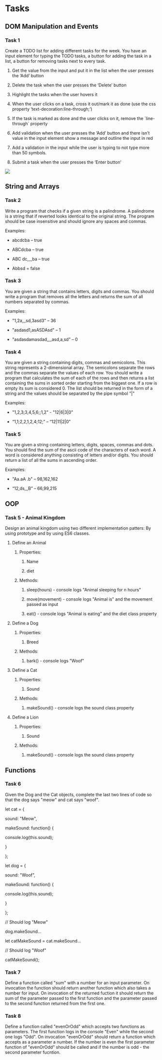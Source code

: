 Tasks
=====

DOM Manipulation and Events
---------------------------

### Task 1

Create a TODO list for adding different tasks for the week. You have an input
element for typing the TODO tasks, a button for adding the task in a list, a
button for removing tasks next to every task.

1.  Get the value from the input and put it in the list when the user presses
    the ‘Add’ button

2.  Delete the task when the user presses the ‘Delete’ button

3.  Highlight the tasks when the user hovers it

4.  When the user clicks on a task, cross it out/mark it as done (use the css
    property ‘text-decoration:line-through;’)

5.  If the task is marked as done and the user clicks on it, remove the
    \`line-through\` property

6.  Add validation when the user presses the ‘Add’ button and there isn’t value
    in the input element show a message and outline the input in red

7.  Add a validation in the input while the user is typing to not type more than
    50 symbols.

8.  Submit a task when the user presses the ‘Enter button’

![](1.png)

String and Arrays
-----------------

### Task 2

Write a program that checks if a given string is a palindrome. A palindrome is a
string that if reverted looks identical to the original string. The program
should be case insensitive and should ignore any spaces and commas.

Examples:

-   abcdcba – true

-   ABCdcba – true

-   ABC dc,,,,ba – true

-   Abbsd = false

### Task 3

You are given a string that contains letters, digits and commas. You should
write a program that removes all the letters and returns the sum of all numbers
separated by commas.

Examples:

-   "1,2a,,,sd,3asd3" – 36

-   "asdasd1,asASDAsd" – 1

-   "asdasdamasdad,,,,asd,a,sd" – 0

### Task 4

You are given a string containing digits, commas and semicolons. This string
represents a 2-dimensional array. The semicolons separate the rows and the
commas separate the values of each row. You should write a program that
calculates the sum of each of the rows and then returns a list containing the
sums in sorted order starting from the biggest one. If a row is empty its sum is
considered 0. The list should be returned in the form of a string and the values
should be separated by the pipe symbol "\|"

Examples:

-   "1,2,3;3,4,5,6;;1,2" - "12\|6\|3\|0"

-   “1,1;2,2,1,2,4;12;” – “12\|11\|2\|0”

### Task 5

You are given a string containing letters, digits, spaces, commas and dots. You
should find the sum of the ascii code of the characters of each word. A word is
considered anything consisting of letters and/or digits. You should return a
list of all the sums in ascending order.

Examples:

-   "Aa.aA .b" – 98,162,162

-   “12,ds,,,B” – 66,99,215

OOP
---

### Task 5 - Animal Kingdom

Design an animal kingdom using two different implementation patters: By using
prototype and by using ES6 classes.

1.  Define an Animal

    1.  Properties:

        1.  Name

        2.  diet

    2.  Methods:

        1.  sleep(hours) - console logs "Animal sleeping for n hours"

        2.  move(movement) - console logs "Animal is" and the movement passed as
            input

        3.  eat() - console logs "Animal is eating" and the diet class property

2.  Define a Dog

    1.  Properties:

        1.  Breed

    2.  Methods:

        1.  bark() - console logs "Woof"

3.  Define a Cat

    1.  Properties:

        1.  Sound

    2.  Methods:

        1.  makeSound() - console logs the sound class property

4.  Define a Lion

    1.  Properties:

        1.  Sound

    2.  Methods:

        1.  makeSound() - console logs the sound class property

Functions
---------

### Task 6

Given the Dog and the Cat objects, complete the last two lines of code so that
the dog says "meow" and cat says "woof".

let cat = {

sound: "Meow",

makeSound: function() {

console.log(this.sound);

}

};

let dog = {

sound: "Woof",

makeSound: function() {

console.log(this.sound);

}

};

// Should log "Meow"

dog.makeSound...

let catMakeSound = cat.makeSound...

// Should log "Woof"

catMakeSound();

### Task 7

Define a function called "sum" with a number for an input parameter. On
invocation the function should return another function which also takes a number
for input. On invocation of the returned fuction it should return the sum of the
parameter passed to the first function and the parameter passed to the second
function returned from the first one.

### Task 8

Define a function called "evenOrOdd" which accepts two functions as parameters.
The first function logs in the console "Even" while the second one logs "Odd".
On invocation "evenOrOdd" should return a function which accepts as a parameter
a number. If the number is even the first parameter function of "evenOrOdd"
should be called and if the number is odd - the second parameter fucntion.
